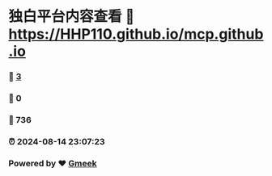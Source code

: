# 独白平台内容查看 :link: https://HHP110.github.io/mcp.github.io 
### :page_facing_up: [3](https://HHP110.github.io/mcp.github.io/tag.html) 
### :speech_balloon: 0 
### :hibiscus: 736 
### :alarm_clock: 2024-08-14 23:07:23 
### Powered by :heart: [Gmeek](https://github.com/Meekdai/Gmeek)
